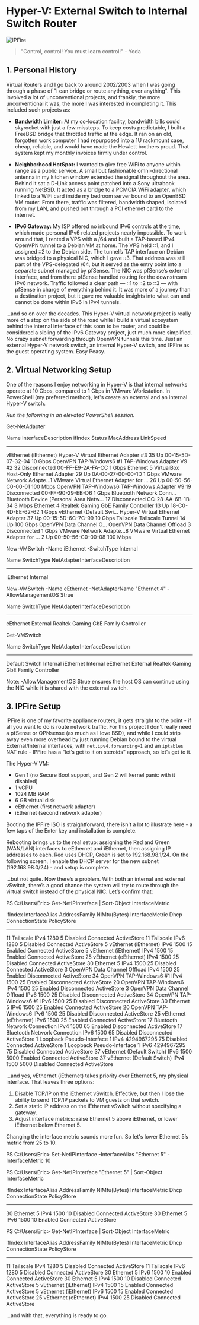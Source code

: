 # Hyper-V: External Switch to Internal Switch Router

![IPFire](images/ipfire.png)

> "Control, control! You must learn control!" - Yoda

## 1.  Personal History

Virtual Routers and I go back to around 2002/2003 when I was going through a phase of "I can bridge or route anything, over anything". This involved a lot of unconventional projects, and frankly, the more unconventional it was, the more I was interested in completing it. This included such projects as:

- **Bandwidth Limiter:** At my co-location facility, bandwidth bills could skyrocket with just a few missteps. To keep costs predictable, I built a FreeBSD bridge that throttled traffic at the edge. It ran on an old, forgotten work computer I had repurposed into a 1U rackmount case, cheap, reliable, and would have made the Hewlett brothers proud. That system kept my monthly invoices firmly under control.

- **Neighborhood HotSpot:** I wanted to give free WiFi to anyone within range as a public service. A small but fashionable omni-directional antenna in my kitchen window extended the signal throughout the area. Behind it sat a D-Link access point patched into a Sony ultrabook running NetBSD. It acted as a bridge to a PCMCIA WiFi adapter, which linked to a WiFi card inside my bedroom server bound to an OpenBSD VM router. From there, traffic was filtered, bandwidth shaped, isolated from my LAN, and pushed out through a PCI ethernet card to the internet.

- **IPv6 Gateway:** My ISP offered no inbound IPv6 controls at the time, which made personal IPv6 related projects nearly impossible. To work around that, I rented a VPS with a /64 and built a TAP-based IPv4 OpenVPN tunnel to a Debian VM at home. The VPS held ::1, and I assigned ::2 to the Debian side. The tunnel’s TAP interface on Debian was bridged to a physical NIC, which I gave ::3. That address was still part of the VPS-delegated /64, but it served as the entry point into a separate subnet managed by pfSense. The NIC was pfSense’s external interface, and from there pfSense handled routing for the downstream IPv6 network. Traffic followed a clear path — ::1 to ::2 to ::3 — with pfSense in charge of everything behind it. It was more of a journey than a destination project, but it gave me valuable insights into what can and cannot be done within IPv6 in IPv4 tunnels.

...and so on over the decades. This Hyper-V virtual network project is really more of a stop on the side of the road while I build a virtual ecosystem behind the internal interface of this soon to be router, and could be considered a sibling of the IPv6 Gateway project, just much more simplified. No crazy subnet forwarding through OpenVPN tunnels this time. Just an external Hyper-V network switch, an internal Hyper-V switch, and IPFire as the guest operating system. Easy Peasy.


## 2. Virtual Networking Setup

One of the reasons I enjoy networking in Hyper-V is that internal networks operate at 10 Gbps, compared to 1 Gbps in VMware Workstation. In PowerShell (my preferred method), let's create an external and an internal Hyper-V switch.

*Run the following in an elevated PowerShell session.*

Get-NetAdapter

Name                      InterfaceDescription                         ifIndex Status       MacAddress             LinkSpeed
----                      --------------------                         ------- ------       ----------             ---------
vEthernet (iEthernet)     Hyper-V Virtual Ethernet Adapter #3               35 Up           00-15-5D-07-32-04        10 Gbps
OpenVPN TAP-Windows6 #1   TAP-Windows Adapter V9 #2                         32 Disconnected 00-FF-E9-2A-FA-CC         1 Gbps
Ethernet 5                VirtualBox Host-Only Ethernet Adapter             29 Up           0A-00-27-00-00-1D         1 Gbps
VMware Network Adapte...1 VMware Virtual Ethernet Adapter for ...           26 Up           00-50-56-C0-00-01       100 Mbps
OpenVPN TAP-Windows6      TAP-Windows Adapter V9                            19 Disconnected 00-FF-90-29-EB-D6         1 Gbps
Bluetooth Network Conn... Bluetooth Device (Personal Area Netw...           17 Disconnected CC-28-AA-6B-1B-34         3 Mbps
Ethernet 4                Realtek Gaming GbE Family Controller              13 Up           18-C0-4D-EE-62-62         1 Gbps
vEthernet (Default Swi... Hyper-V Virtual Ethernet Adapter                  37 Up           00-15-5D-6C-7C-99        10 Gbps
Tailscale                 Tailscale Tunnel                                  14 Up                                   100 Gbps
OpenVPN Data Channel O... OpenVPN Data Channel Offload                       3 Disconnected                           1 Gbps
VMware Network Adapte...8 VMware Virtual Ethernet Adapter for ...            2 Up           00-50-56-C0-00-08       100 Mbps

New-VMSwitch -Name iEthernet -SwitchType Internal

Name       SwitchType NetAdapterInterfaceDescription
----       ---------- ------------------------------
iEthernet  Internal

New-VMSwitch -Name eEthernet -NetAdapterName "Ethernet 4" -AllowManagementOS $true

Name       SwitchType NetAdapterInterfaceDescription
----       ---------- ------------------------------
eEthernet  External   Realtek Gaming GbE Family Controller

Get-VMSwitch

Name            SwitchType NetAdapterInterfaceDescription
----            ---------- ------------------------------
Default Switch  Internal
iEthernet       Internal
eEthernet       External   Realtek Gaming GbE Family Controller

Note: -AllowManagementOS $true ensures the host OS can continue using the NIC while it is shared with the external switch.

## 3. IPFire Setup

IPFire is one of my favorite appliance routers, it gets straight to the point - if all you want to do is route network traffic. For this project I don't really need a pfSense or OPNsense (as much as I love BSD), and while I could strip away even more overhead by just running Debian bound to the virtual External/Internal interfaces, with `net.ipv4.forwarding=1` and an `iptables` NAT rule - IPFire has a “let’s get to it on steroids” approach, so let’s get to it.

The Hyper-V VM:
- Gen 1 (no Secure Boot support, and Gen 2 will kernel panic with it disabled)
- 1 vCPU
- 1024 MB RAM
- 6 GB virtual disk
- eEthernet (first network adapter)
- iEthernet (second network adapter)

Booting the IPFire ISO is straightforward, there isn't a lot to illustrate here - a few taps of the Enter key and installation is complete.

Rebooting brings us to the real setup: assigning the Red and Green (WAN/LAN) interfaces to eEthernet and iEthernet, then assigning IP addresses to each. Red uses DHCP, Green is set to 192.168.98.1/24. On the following screen, I enable the DHCP server for the new subnet (192.168.98.0/24) - and setup is complete.

...but not quite. Now there’s a problem. With both an internal and external vSwitch, there’s a good chance the system will try to route through the virtual switch instead of the physical NIC. Let’s confirm that:

PS C:\Users\Eric> Get-NetIPInterface | Sort-Object InterfaceMetric

ifIndex InterfaceAlias                  AddressFamily NlMtu(Bytes) InterfaceMetric Dhcp     ConnectionState PolicyStore
------- --------------                  ------------- ------------ --------------- ----     --------------- -----------
11      Tailscale                       IPv4                  1280               5 Disabled Connected       ActiveStore
11      Tailscale                       IPv6                  1280               5 Disabled Connected       ActiveStore
5       vEthernet (iEthernet)           IPv6                  1500              15 Enabled  Connected       ActiveStore
5       vEthernet (iEthernet)           IPv4                  1500              15 Enabled  Connected       ActiveStore
25      vEthernet (eEthernet)           IPv4                  1500              25 Disabled Connected       ActiveStore
30      Ethernet 5                      IPv4                  1500              25 Disabled Connected       ActiveStore
3       OpenVPN Data Channel Offload    IPv4                  1500              25 Enabled  Disconnected    ActiveStore
34      OpenVPN TAP-Windows6 #1         IPv4                  1500              25 Enabled  Disconnected    ActiveStore
20      OpenVPN TAP-Windows6            IPv4                  1500              25 Enabled  Disconnected    ActiveStore
3       OpenVPN Data Channel Offload    IPv6                  1500              25 Disabled Disconnected    ActiveStore
34      OpenVPN TAP-Windows6 #1         IPv6                  1500              25 Disabled Disconnected    ActiveStore
30      Ethernet 5                      IPv6                  1500              25 Enabled  Connected       ActiveStore
20      OpenVPN TAP-Windows6            IPv6                  1500              25 Disabled Disconnected    ActiveStore
25      vEthernet (eEthernet)           IPv6                  1500              25 Enabled  Connected       ActiveStore
17      Bluetooth Network Connection    IPv4                  1500              65 Enabled  Disconnected    ActiveStore
17      Bluetooth Network Connection    IPv6                  1500              65 Disabled Disconnected    ActiveStore
1       Loopback Pseudo-Interface 1     IPv4            4294967295              75 Disabled Connected       ActiveStore
1       Loopback Pseudo-Interface 1     IPv6            4294967295              75 Disabled Connected       ActiveStore
37      vEthernet (Default Switch)      IPv6                  1500            5000 Enabled  Connected       ActiveStore
37      vEthernet (Default Switch)      IPv4                  1500            5000 Disabled Connected       ActiveStore

...and yes, vEthernet (iEthernet) takes priority over Ethernet 5, my physical interface. That leaves three options:

1. Disable TCP/IP on the iEthernet vSwitch. Effective, but then I lose the ability to send TCP/IP packets to VM guests on that switch.  
2. Set a static IP address on the iEthernet vSwitch without specifying a gateway.  
3. Adjust interface metrics: raise Ethernet 5 above iEthernet, or lower iEthernet below Ethernet 5.  

Changing the interface metric sounds more fun. So let's lower Ethernet 5’s metric from 25 to 10.

PS C:\Users\Eric> Set-NetIPInterface -InterfaceAlias "Ethernet 5" -InterfaceMetric 10

PS C:\Users\Eric> Get-NetIPInterface "Ethernet 5" | Sort-Object InterfaceMetric

ifIndex InterfaceAlias                  AddressFamily NlMtu(Bytes) InterfaceMetric Dhcp     ConnectionState PolicyStore
------- --------------                  ------------- ------------ --------------- ----     --------------- -----------
30      Ethernet 5                      IPv4                  1500              10 Disabled Connected       ActiveStore
30      Ethernet 5                      IPv6                  1500              10 Enabled  Connected       ActiveStore

PS C:\Users\Eric> Get-NetIPInterface | Sort-Object InterfaceMetric

ifIndex InterfaceAlias                  AddressFamily NlMtu(Bytes) InterfaceMetric Dhcp     ConnectionState PolicyStore
------- --------------                  ------------- ------------ --------------- ----     --------------- -----------
11      Tailscale                       IPv4                  1280               5 Disabled Connected       ActiveStore
11      Tailscale                       IPv6                  1280               5 Disabled Connected       ActiveStore
30      Ethernet 5                      IPv6                  1500              10 Enabled  Connected       ActiveStore
30      Ethernet 5                      IPv4                  1500              10 Disabled Connected       ActiveStore
5       vEthernet (iEthernet)           IPv4                  1500              15 Enabled  Connected       ActiveStore
5       vEthernet (iEthernet)           IPv6                  1500              15 Enabled  Connected       ActiveStore
25      vEthernet (eEthernet)           IPv4                  1500              25 Disabled Connected       ActiveStore

...and with that, everything is ready to go.













